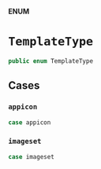 **ENUM**

# `TemplateType`

```swift
public enum TemplateType
```

## Cases
### `appicon`

```swift
case appicon
```

### `imageset`

```swift
case imageset
```
